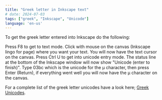 ```yaml
---
title: "Greek letter in Inkscape text"
# date: 2024-07-03
tags: ["greek", "Inkscape", "Unicode"]
language: 'en-us'
---
```


To get the greek letter entered into Inkscape do the following:

Press F8 to get to text mode.
Click with mouse on the canvas (Inkscape lingo for page) where you want your text.
You will now have the text cursor on the canvas.
Press Ctrl U to get into unicode entry mode.
The status line at the bottom of the Inkscape window will now show "Unicode (enter to finish)".
Type 03bc which is the unicode for the µ character, then press Enter (Return), if everything went well you will now have the µ character on the canvas.

For a complete list of the greek letter unicodes have a look here; [Greek Unicodes](https://unicode.org/charts/PDF/U0370.pdf).